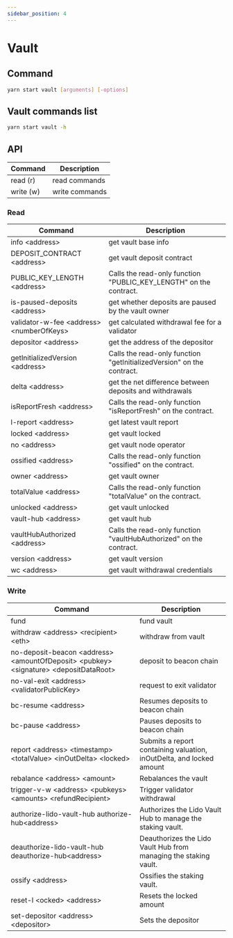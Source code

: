 ```yaml
---
sidebar_position: 4
---
```


# Vault

## Command

```bash
yarn start vault [arguments] [-options]
```

## Vault commands list

```bash
yarn start vault -h
```

## API

| Command   | Description    |
| --------- | -------------- |
| read (r)  | read commands  |
| write (w) | write commands |

### Read

| Command                                    | Description                                                           |
| ------------------------------------------ | --------------------------------------------------------------------- |
| info \<address>                            | get vault base info                                                   |
| DEPOSIT_CONTRACT \<address>                | get vault deposit contract                                            |
| PUBLIC_KEY_LENGTH \<address>               | Calls the read-only function "PUBLIC_KEY_LENGTH" on the contract.     |
| is-paused-deposits \<address>              | get whether deposits are paused by the vault owner                    |
| validator-w-fee \<address> \<numberOfKeys> | get calculated withdrawal fee for a validator                         |
| depositor \<address>                       | get the address of the depositor                                      |
| getInitializedVersion \<address>           | Calls the read-only function "getInitializedVersion" on the contract. |
| delta \<address>                           | get the net difference between deposits and withdrawals               |
| isReportFresh \<address>                   | Calls the read-only function "isReportFresh" on the contract.         |
| l-report \<address>                        | get latest vault report                                               |
| locked \<address>                          | get vault locked                                                      |
| no \<address>                              | get vault node operator                                               |
| ossified \<address>                        | Calls the read-only function "ossified" on the contract.              |
| owner \<address>                           | get vault owner                                                       |
| totalValue \<address>                      | Calls the read-only function "totalValue" on the contract.            |
| unlocked \<address>                        | get vault unlocked                                                    |
| vault-hub \<address>                       | get vault hub                                                         |
| vaultHubAuthorized \<address>              | Calls the read-only function "vaultHubAuthorized" on the contract.    |
| version \<address>                         | get vault version                                                     |
| wc \<address>                              | get vault withdrawal credentials                                      |

### Write

| Command                                                                                   | Description                                                          |
| ----------------------------------------------------------------------------------------- | -------------------------------------------------------------------- |
| fund                                                                                      | fund vault                                                           |
| withdraw \<address> \<recipient> \<eth>                                                   | withdraw from vault                                                  |
| no-deposit-beacon \<address> \<amountOfDeposit> \<pubkey> \<signature> \<depositDataRoot> | deposit to beacon chain                                              |
| no-val-exit \<address> \<validatorPublicKey>                                              | request to exit validator                                            |
| bc-resume \<address>                                                                      | Resumes deposits to beacon chain                                     |
| bc-pause \<address>                                                                       | Pauses deposits to beacon chain                                      |
| report \<address> \<timestamp> \<totalValue> \<inOutDelta> \<locked>                      | Submits a report containing valuation, inOutDelta, and locked amount |
| rebalance \<address> \<amount>                                                            | Rebalances the vault                                                 |
| trigger-v-w \<address> \<pubkeys> \<amounts> \<refundRecipient>                           | Trigger validator withdrawal                                         |
| authorize-lido-vault-hub authorize-hub\<address>                                          | Authorizes the Lido Vault Hub to manage the staking vault.           |
| deauthorize-lido-vault-hub deauthorize-hub\<address>                                      | Deauthorizes the Lido Vault Hub from managing the staking vault.     |
| ossify \<address>                                                                         | Ossifies the staking vault.                                          |
| reset-l \<ocked> \<address>                                                               | Resets the locked amount                                             |
| set-depositor \<address> \<depositor>                                                     | Sets the depositor                                                   |
